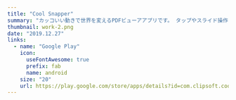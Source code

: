 ```yaml
---
title: "Cool Snapper"
summary: "カッコいい動きで世界を変えるPDFビューアアプリです。 タップやスライド操作に加え、指を鳴らしてページをめくったり、 端末に手をかざしてページをみくったりすることができます。アルバイトとして、有限会社クリップソフトにて設計から開発まで、1人で担当させていただき、Google Playでリリースしました。"
thumbnail: work-2.png
date: "2019.12.27"
links: 
  - name: "Google Play"
    icon: 
      useFontAwesome: true
      prefix: fab
      name: android
    size: "20"
    url: https://play.google.com/store/apps/details?id=com.clipsoft.coolsnapper&hl=ja&pcampaignid=pcampaignidMKT-Other-global-all-co-prtnr-py-PartBadge-Mar2515-1
---
```


